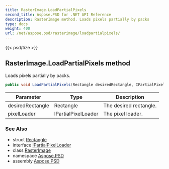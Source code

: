 ```yaml
---
title: RasterImage.LoadPartialPixels
second_title: Aspose.PSD for .NET API Reference
description: RasterImage method. Loads pixels partially by packs
type: docs
weight: 400
url: /net/aspose.psd/rasterimage/loadpartialpixels/
---
```

{{< psd/tize >}}
## RasterImage.LoadPartialPixels method

Loads pixels partially by packs.

```csharp
public void LoadPartialPixels(Rectangle desiredRectangle, IPartialPixelLoader pixelLoader)
```

| Parameter | Type | Description |
| --- | --- | --- |
| desiredRectangle | Rectangle | The desired rectangle. |
| pixelLoader | IPartialPixelLoader | The pixel loader. |

### See Also

* struct [Rectangle](../../rectangle/)
* interface [IPartialPixelLoader](../../ipartialpixelloader/)
* class [RasterImage](../)
* namespace [Aspose.PSD](../../../aspose.psd/)
* assembly [Aspose.PSD](../../../)


